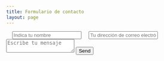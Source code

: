 ```yaml
---
title: Formulario de contacto
layout: page
---
```


<form action="https://formspree.io/nrm1977@gmail.com"
      method="POST">
    <input type="text" name="name" placeholder="Indica tu nombre">
    <input type="email" name="_replyto" placeholder="Tu dirección de correo electrónico">
  <textarea name="message" placeholder="Escribe tu mensaje"></textarea>
    <input type="hidden" name="_subject" value="New submission!" />
  <button type="submit">Send</button>
</form> 
